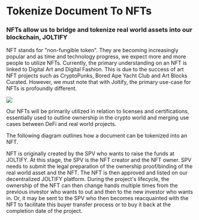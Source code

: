 # Tokenize Document To NFTs

### NFTs allow us to bridge and tokenize real world assets into our blockchain, JOLTIFY

NFT stands for "non-fungible token". They are becoming increasingly popular and as time and technology progress, we expect more and more people to utilize NFTs. Currently, the primary understanding on an NFT is linked to Digital Art and Digital Fashion. This is due to the success of art NFT projects such as CryptoPunks, Bored Ape Yacht Club and Art Blocks Curated. However, we must note that with Joltify, the primary use-case for NFTs is profoundly different.

![](../../.gitbook/assets/tokenize\_pic.png)

Our NFTs will be primarily utilized in relation to licenses and certifications, essentially used to outline ownership in the crypto world and merging use cases between DeFi and real world projects.

The following diagram outlines how a document can be tokenized into an NFT.

NFT is originally created by the SPV who wants to raise the funds at JOLTIFY. At this stage, the SPV is the NFT creator and the NFT owner. SPV needs to submit the legal preparation of the ownership proof/binding of the real world asset and the NFT. The NFT is then approved and listed on our decentralized JOLTIFY platform. During the project's lifecycle, the ownership of the NFT can then change hands multiple times from the previous investor who wants to out and then to the new investor who wants in. Or, it may be sent to the SPV who then becomes reacquainted with the NFT to facilitate this buyer transfer process or to buy it back at the completion date of the project.
